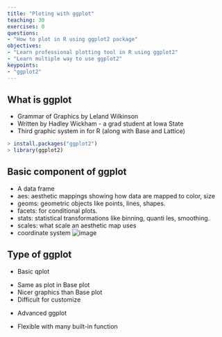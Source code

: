 ```yaml
---
title: "Ploting with ggplot"
teaching: 30
exercises: 0
questions:
- "How to plot in R using ggplot2 package"
objectives:
- "Learn professional plotting tool in R using ggplot2"
- "Learn multiple way to use ggplot2"
keypoints:
- "ggplot2"
---
```


## What is ggplot
- Grammar of Graphics by Leland Wilkinson
- Written by Hadley Wickham - a grad student at Iowa State
- Third graphic system in for R (along with Base and Lattice)
```r
> install.packages("ggplot2")
> library(ggplot2)
```

## Basic component of ggplot
- A data frame
- aes: aesthetic mappings showing how data are mapped to color, size
- geoms: geometric objects like points, lines, shapes.
- facets: for conditional plots.
- stats: statistical transformations like binning, quanti les, smoothing.
- scales: what scale an aesthetic map uses
- coordinate system
![image](https://user-images.githubusercontent.com/43855029/114095124-0fed0600-988b-11eb-924c-868236195c2a.png)

## Type of ggplot
* Basic qplot
- Same as plot in Base plot
- Nicer graphics than Base plot
- Difficult for customize
* Advanced ggplot
- Flexible with many built-in function
